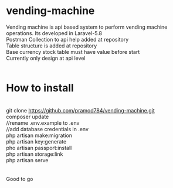 # vending-machine
Vending machine is api based system to perform vending machine operations. Its developed in Laravel-5.8
<br>Postman Collection to api help added at repository
<br>Table structure is added at repository
<br>Base currency stock table must have value before start
<br>Currently only design at api level
<br><br>
# How to install
<br>git clone https://github.com/pramod784/vending-machine.git
<br>composer update
<br>//rename .env.example to .env
<br>//add database credentials in .env
<br>php artisan make:migration
<br>php artisan key:generate
<br>pho artisan passport:install
<br>php artisan storage:link
<br>php artisan serve
<br><br><br>
Good to go
